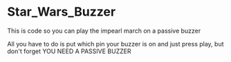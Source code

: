 # Star_Wars_Buzzer
This is code so you can play the impearl march on a passive buzzer

All you have to do is put which pin your buzzer is on and just press play, but don't forget YOU NEED A PASSIVE BUZZER
